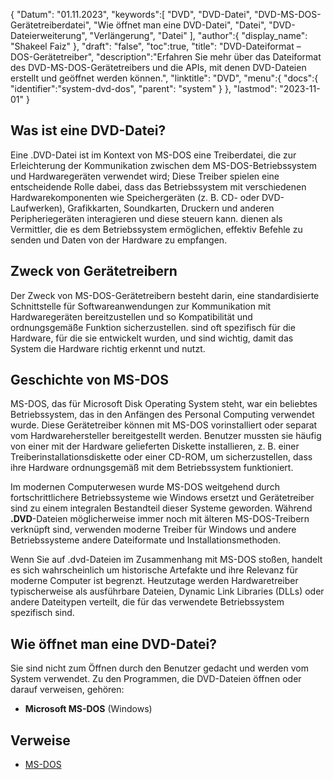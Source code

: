 {
"Datum": "01.11.2023",
   "keywords":[
"DVD",
"DVD-Datei",
"DVD-MS-DOS-Gerätetreiberdatei",
"Wie öffnet man eine DVD-Datei",
"Datei",
"DVD-Dateierweiterung",
"Verlängerung",
"Datei"
],
   "author":{
"display_name": "Shakeel Faiz"
},
"draft": "false",
"toc":true,
"title": "DVD-Dateiformat – DOS-Gerätetreiber",
   "description":"Erfahren Sie mehr über das Dateiformat des DVD-MS-DOS-Gerätetreibers und die APIs, mit denen DVD-Dateien erstellt und geöffnet werden können.",
"linktitle": "DVD",
   "menu":{
      "docs":{
         "identifier":"system-dvd-dos",
"parent": "system"
}
},
"lastmod": "2023-11-01"
}

## Was ist eine DVD-Datei?

Eine .DVD-Datei ist im Kontext von MS-DOS eine Treiberdatei, die zur Erleichterung der Kommunikation zwischen dem MS-DOS-Betriebssystem und Hardwaregeräten verwendet wird; Diese Treiber spielen eine entscheidende Rolle dabei, dass das Betriebssystem mit verschiedenen Hardwarekomponenten wie Speichergeräten (z. B. CD- oder DVD-Laufwerken), Grafikkarten, Soundkarten, Druckern und anderen Peripheriegeräten interagieren und diese steuern kann. dienen als Vermittler, die es dem Betriebssystem ermöglichen, effektiv Befehle zu senden und Daten von der Hardware zu empfangen.

## Zweck von Gerätetreibern

Der Zweck von MS-DOS-Gerätetreibern besteht darin, eine standardisierte Schnittstelle für Softwareanwendungen zur Kommunikation mit Hardwaregeräten bereitzustellen und so Kompatibilität und ordnungsgemäße Funktion sicherzustellen. sind oft spezifisch für die Hardware, für die sie entwickelt wurden, und sind wichtig, damit das System die Hardware richtig erkennt und nutzt.

## Geschichte von MS-DOS

MS-DOS, das für Microsoft Disk Operating System steht, war ein beliebtes Betriebssystem, das in den Anfängen des Personal Computing verwendet wurde. Diese Gerätetreiber können mit MS-DOS vorinstalliert oder separat vom Hardwarehersteller bereitgestellt werden. Benutzer mussten sie häufig von einer mit der Hardware gelieferten Diskette installieren, z. B. einer Treiberinstallationsdiskette oder einer CD-ROM, um sicherzustellen, dass ihre Hardware ordnungsgemäß mit dem Betriebssystem funktioniert.

Im modernen Computerwesen wurde MS-DOS weitgehend durch fortschrittlichere Betriebssysteme wie Windows ersetzt und Gerätetreiber sind zu einem integralen Bestandteil dieser Systeme geworden. Während **.DVD**-Dateien möglicherweise immer noch mit älteren MS-DOS-Treibern verknüpft sind, verwenden moderne Treiber für Windows und andere Betriebssysteme andere Dateiformate und Installationsmethoden.

Wenn Sie auf .dvd-Dateien im Zusammenhang mit MS-DOS stoßen, handelt es sich wahrscheinlich um historische Artefakte und ihre Relevanz für moderne Computer ist begrenzt. Heutzutage werden Hardwaretreiber typischerweise als ausführbare Dateien, Dynamic Link Libraries (DLLs) oder andere Dateitypen verteilt, die für das verwendete Betriebssystem spezifisch sind.

## Wie öffnet man eine DVD-Datei?

Sie sind nicht zum Öffnen durch den Benutzer gedacht und werden vom System verwendet. Zu den Programmen, die DVD-Dateien öffnen oder darauf verweisen, gehören:

- **Microsoft MS-DOS** (Windows)

## Verweise
* [MS-DOS](https://en.wikipedia.org/wiki/MS-DOS)
